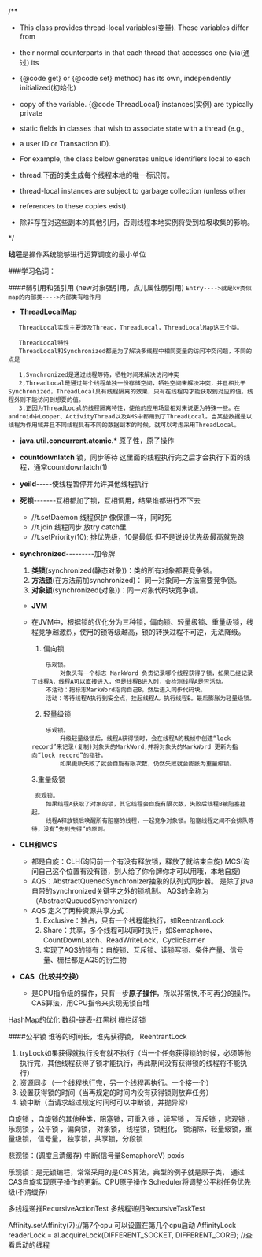 /**
 * This class provides thread-local variables(变量).  These variables differ from
 * their normal counterparts in that each thread that accesses one (via(通过) its
 * {@code get} or {@code set} method) has its own, independently initialized(初始化)
 * copy of the variable.  {@code ThreadLocal} instances(实例) are typically private
 * static fields in classes that wish to associate state with a thread (e.g.,
 * a user ID or Transaction ID).

  * <p>For example, the class below generates unique identifiers local to each
  * thread.下面的类生成每个线程本地的唯一标识符。
  * thread-local instances are subject to garbage collection (unless other
  * references to these copies exist).
  * 除非存在对这些副本的其他引用，否则线程本地实例将受到垃圾收集的影响。

 */
 
 **线程**是操作系统能够进行运算调度的最小单位

 ###学习名词：

 ####弱引用和强引用 (new对象强引用，点儿属性弱引用)
 ```Entry---->就是kv类似map的内部类---->内部类有啥作用```
 * **ThreadLocalMap**
 ```
    ThreadLocal实现主要涉及Thread，ThreadLocal，ThreadLocalMap这三个类。

    ThreadLocal特性
    ThreadLocal和Synchronized都是为了解决多线程中相同变量的访问冲突问题，不同的点是

    1,Synchronized是通过线程等待，牺牲时间来解决访问冲突
    2,ThreadLocal是通过每个线程单独一份存储空间，牺牲空间来解决冲突，并且相比于Synchronized，ThreadLocal具有线程隔离的效果，只有在线程内才能获取到对应的值，线程外则不能访问到想要的值。
    3,正因为ThreadLocal的线程隔离特性，使他的应用场景相对来说更为特殊一些。在android中Looper、ActivityThread以及AMS中都用到了ThreadLocal。当某些数据是以线程为作用域并且不同线程具有不同的数据副本的时候，就可以考虑采用ThreadLocal。

 ```
 * **java.util.concurrent.atomic.*** 原子性，原子操作
 * **countdownlatch** 锁，同步等待  这里面的线程执行完之后才会执行下面的线程，通常countdownlatch(1)
 * **yeild**-----使线程暂停并允许其他线程执行
 * **死锁**-------互相都加了锁，互相调用，结果谁都进行不下去
    * //t.setDaemon   线程保护  像保镖一样，同时死
    * //t.join  线程同步   放try catch里
    * //t.setPriority(10);  排优先级，10是最低   但不是说设优先级最高就先跑
 * **synchronized**---------加令牌
    1. **类锁**(synchronized(静态对象))：类的所有对象都要竞争锁。
    2. **方法锁**(在方法前加synchronized)： 同一对象同一方法需要竞争锁。
    3. **对象锁**(synchronized(对象))：同一对象代码块竞争锁。
    * **JVM**
    
    * 在JVM中，根据锁的优化分为三种锁，偏向锁、轻量级锁、重量级锁，线程竞争越激烈，使用的锁等级越高，锁的转换过程不可逆，无法降级。
        1. 偏向锁
        ```
            乐观锁。
                对象头有一个标志 MarkWord 负责记录哪个线程获得了锁，如果已经记录了线程A，线程A可以直接进入，但是线程B进入时，会检测线程A是否活动。
            不活动：把标志MarkWord指向自己B。然后进入同步代码块。
            活动：等待线程A执行到安全点，挂起线程A。执行线程B。最后膨胀为轻量级锁。
        ```
        2. 轻量级锁
        ```
            乐观锁。
                升级轻量级锁后，线程A获得锁时，会在线程A的栈帧中创建“lock record”来记录(复制)对象头的MarkWord,并将对象头的MarkWord 更新为指向“lock record”的指针。
                如果更新失败了就会自旋有限次数，仍然失败就会膨胀为重量级锁。
        ```
        3.重量级锁
        ```
         悲观锁。
            如果线程A获取了对象的锁，其它线程会自旋有限次数，失败后线程B被阻塞挂起。
            线程A释放锁后唤醒所有阻塞的线程，一起竞争对象锁。阻塞线程之间不会排队等待，没有”先到先得“的原则。
        ```

 * **CLH和MCS**
    * 都是自旋：CLH(询问前一个有没有释放锁，释放了就结束自旋) MCS(询问自己这个位置有没有锁，别人给了你令牌你才可以用哦，本地自旋)
    * AQS：AbstractQuenedSynchronizer抽象的队列式同步器。
        是除了java自带的synchronized关键字之外的锁机制。
        AQS的全称为（AbstractQueuedSynchronizer）
    * AQS 定义了两种资源共享方式：
        1. Exclusive：独占，只有一个线程能执行，如ReentrantLock
        2. Share：共享，多个线程可以同时执行，如Semaphore、CountDownLatch、ReadWriteLock，CyclicBarrier
        3. 实现了AQS的锁有：自旋锁、互斥锁、读锁写锁、条件产量、信号量、栅栏都是AQS的衍生物

  * **CAS（比较并交换）**
    * 是CPU指令级的操作，只有一步**原子操作**，所以非常快,不可再分的操作。
  CAS算法，用CPU指令来实现无锁自增

  HashMap的优化   数组-链表-红黑树
  栅栏闭锁

  ####公平锁  谁等的时间长，谁先获得锁，
  ReentrantLock
  1. tryLock如果获得就执行没有就不执行（当一个任务获得锁的时候，必须等他执行完，其他线程获得了锁才能执行，再此期间没有获得锁的线程将不能执行）
  2. 资源同步（一个线程执行完，另一个线程再执行。一个接一个）
  3. 设置获得锁的时间（当再规定的时间内没有获得锁则放弃任务）
  4. 锁中断（当请求超过规定时间时可以中断锁，并抛异常）


  自旋锁 ，自旋锁的其他种类，阻塞锁，可重入锁 ，读写锁 ，
  互斥锁 ，悲观锁 ，乐观锁 ，公平锁 ，偏向锁， 对象锁，
  线程锁，锁粗化， 锁消除，轻量级锁，重量级锁， 信号量，
  独享锁，共享锁，分段锁

  悲观锁：(调度且清缓存) 中断(信号量SemaphoreV) poxis
  
  乐观锁：是无锁编程，常常采用的是CAS算法，典型的例子就是原子类，
  通过CAS自旋实现原子操作的更新。CPU原子操作
  Scheduler将调整公平树任务优先级(不清缓存)

  多线程递推RecursiveActionTest
  多线程递归RecursiveTaskTest

  Affinity.setAffinity(7);//第7个cpu
  可以设置在第几个cpu启动
  AffinityLock readerLock = al.acquireLock(DIFFERENT_SOCKET, DIFFERENT_CORE);
  //查看启动的线程
